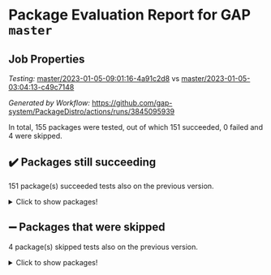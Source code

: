 # Package Evaluation Report for GAP `master`

## Job Properties

*Testing:* [master/2023-01-05-09:01:16-4a91c2d8](https://github.com/gap-system/PackageDistro/blob/data/reports/master/2023-01-05-09:01:16-4a91c2d8) vs [master/2023-01-05-03:04:13-c49c7148](https://github.com/gap-system/PackageDistro/blob/data/reports/master/2023-01-05-03:04:13-c49c7148)

*Generated by Workflow:* https://github.com/gap-system/PackageDistro/actions/runs/3845095939

In total, 155 packages were tested, out of which 151 succeeded, 0 failed and 4 were skipped.

## :heavy_check_mark: Packages still succeeding

151 package(s) succeeded tests also on the previous version.
<details><summary>Click to show packages!</summary>

- 4ti2interface 2022.09-01 [(success)](https://github.com/gap-system/PackageDistro/actions/runs/3845095939/jobs/6549018615)
- ace 5.6.2 [(success)](https://github.com/gap-system/PackageDistro/actions/runs/3845095939/jobs/6549018757)
- aclib 1.3.2 [(success)](https://github.com/gap-system/PackageDistro/actions/runs/3845095939/jobs/6549018974)
- agt 0.3.1 [(success)](https://github.com/gap-system/PackageDistro/actions/runs/3845095939/jobs/6549019103)
- alnuth 3.2.1 [(success)](https://github.com/gap-system/PackageDistro/actions/runs/3845095939/jobs/6549019221)
- anupq 3.3.0 [(success)](https://github.com/gap-system/PackageDistro/actions/runs/3845095939/jobs/6549019327)
- atlasrep 2.1.6 [(success)](https://github.com/gap-system/PackageDistro/actions/runs/3845095939/jobs/6549019422)
- autodoc 2022.10.20 [(success)](https://github.com/gap-system/PackageDistro/actions/runs/3845095939/jobs/6549019536)
- automata 1.15 [(success)](https://github.com/gap-system/PackageDistro/actions/runs/3845095939/jobs/6549019658)
- automgrp 1.3.2 [(success)](https://github.com/gap-system/PackageDistro/actions/runs/3845095939/jobs/6549019765)
- autpgrp 1.11 [(success)](https://github.com/gap-system/PackageDistro/actions/runs/3845095939/jobs/6549019867)
- cap 2022.12-15 [(success)](https://github.com/gap-system/PackageDistro/actions/runs/3845095939/jobs/6549019986)
- caratinterface 2.3.4 [(success)](https://github.com/gap-system/PackageDistro/actions/runs/3845095939/jobs/6549020130)
- cddinterface 2022.11.01 [(success)](https://github.com/gap-system/PackageDistro/actions/runs/3845095939/jobs/6549020241)
- circle 1.6.5 [(success)](https://github.com/gap-system/PackageDistro/actions/runs/3845095939/jobs/6549020361)
- classicpres 1.22 [(success)](https://github.com/gap-system/PackageDistro/actions/runs/3845095939/jobs/6549020476)
- cohomolo 1.6.11 [(success)](https://github.com/gap-system/PackageDistro/actions/runs/3845095939/jobs/6549020590)
- congruence 1.2.4 [(success)](https://github.com/gap-system/PackageDistro/actions/runs/3845095939/jobs/6549020716)
- corelg 1.56 [(success)](https://github.com/gap-system/PackageDistro/actions/runs/3845095939/jobs/6549020843)
- crime 1.6 [(success)](https://github.com/gap-system/PackageDistro/actions/runs/3845095939/jobs/6549020938)
- crisp 1.4.6 [(success)](https://github.com/gap-system/PackageDistro/actions/runs/3845095939/jobs/6549021039)
- crypting 0.10.4 [(success)](https://github.com/gap-system/PackageDistro/actions/runs/3845095939/jobs/6549021153)
- cryst 4.1.25 [(success)](https://github.com/gap-system/PackageDistro/actions/runs/3845095939/jobs/6549021263)
- crystcat 1.1.10 [(success)](https://github.com/gap-system/PackageDistro/actions/runs/3845095939/jobs/6549021401)
- ctbllib 1.3.4 [(success)](https://github.com/gap-system/PackageDistro/actions/runs/3845095939/jobs/6549021507)
- cubefree 1.19 [(success)](https://github.com/gap-system/PackageDistro/actions/runs/3845095939/jobs/6549021629)
- curlinterface 2.3.1 [(success)](https://github.com/gap-system/PackageDistro/actions/runs/3845095939/jobs/6549021728)
- cvec 2.7.6 [(success)](https://github.com/gap-system/PackageDistro/actions/runs/3845095939/jobs/6549021874)
- datastructures 0.3.0 [(success)](https://github.com/gap-system/PackageDistro/actions/runs/3845095939/jobs/6549022011)
- deepthought 1.0.6 [(success)](https://github.com/gap-system/PackageDistro/actions/runs/3845095939/jobs/6549022126)
- design 1.7 [(success)](https://github.com/gap-system/PackageDistro/actions/runs/3845095939/jobs/6549022213)
- difsets 2.3.1 [(success)](https://github.com/gap-system/PackageDistro/actions/runs/3845095939/jobs/6549022321)
- digraphs 1.6.1 [(success)](https://github.com/gap-system/PackageDistro/actions/runs/3845095939/jobs/6549022433)
- edim 1.3.6 [(success)](https://github.com/gap-system/PackageDistro/actions/runs/3845095939/jobs/6549022538)
- example 4.3.3 [(success)](https://github.com/gap-system/PackageDistro/actions/runs/3845095939/jobs/6549022627)
- examplesforhomalg 2022.11-01 [(success)](https://github.com/gap-system/PackageDistro/actions/runs/3845095939/jobs/6549022736)
- factint 1.6.3 [(success)](https://github.com/gap-system/PackageDistro/actions/runs/3845095939/jobs/6549022828)
- ferret 1.0.9 [(success)](https://github.com/gap-system/PackageDistro/actions/runs/3845095939/jobs/6549022950)
- fga 1.4.0 [(success)](https://github.com/gap-system/PackageDistro/actions/runs/3845095939/jobs/6549023045)
- fining 1.5.4 [(success)](https://github.com/gap-system/PackageDistro/actions/runs/3845095939/jobs/6549023156)
- float 1.0.3 [(success)](https://github.com/gap-system/PackageDistro/actions/runs/3845095939/jobs/6549023248)
- format 1.4.3 [(success)](https://github.com/gap-system/PackageDistro/actions/runs/3845095939/jobs/6549023337)
- forms 1.2.9 [(success)](https://github.com/gap-system/PackageDistro/actions/runs/3845095939/jobs/6549023460)
- fplsa 1.2.6 [(success)](https://github.com/gap-system/PackageDistro/actions/runs/3845095939/jobs/6549023558)
- fr 2.4.12 [(success)](https://github.com/gap-system/PackageDistro/actions/runs/3845095939/jobs/6549023657)
- francy 1.2.5 [(success)](https://github.com/gap-system/PackageDistro/actions/runs/3845095939/jobs/6549023755)
- fwtree 1.3 [(success)](https://github.com/gap-system/PackageDistro/actions/runs/3845095939/jobs/6549023870)
- gapdoc 1.6.6 [(success)](https://github.com/gap-system/PackageDistro/actions/runs/3845095939/jobs/6549023967)
- gauss 2022.12-01 [(success)](https://github.com/gap-system/PackageDistro/actions/runs/3845095939/jobs/6549024089)
- gaussforhomalg 2022.08-03 [(success)](https://github.com/gap-system/PackageDistro/actions/runs/3845095939/jobs/6549024197)
- gbnp 1.0.5 [(success)](https://github.com/gap-system/PackageDistro/actions/runs/3845095939/jobs/6549024294)
- generalizedmorphismsforcap 2022.12-01 [(success)](https://github.com/gap-system/PackageDistro/actions/runs/3845095939/jobs/6549024404)
- genss 1.6.8 [(success)](https://github.com/gap-system/PackageDistro/actions/runs/3845095939/jobs/6549024516)
- gradedmodules 2022.09-02 [(success)](https://github.com/gap-system/PackageDistro/actions/runs/3845095939/jobs/6549024643)
- gradedringforhomalg 2022.11-01 [(success)](https://github.com/gap-system/PackageDistro/actions/runs/3845095939/jobs/6549024739)
- grape 4.9.0 [(success)](https://github.com/gap-system/PackageDistro/actions/runs/3845095939/jobs/6549024856)
- groupoids 1.71 [(success)](https://github.com/gap-system/PackageDistro/actions/runs/3845095939/jobs/6549024990)
- grpconst 2.6.3 [(success)](https://github.com/gap-system/PackageDistro/actions/runs/3845095939/jobs/6549025090)
- guarana 0.96.3 [(success)](https://github.com/gap-system/PackageDistro/actions/runs/3845095939/jobs/6549025218)
- guava 3.18 [(success)](https://github.com/gap-system/PackageDistro/actions/runs/3845095939/jobs/6549025346)
- hap 1.48 [(success)](https://github.com/gap-system/PackageDistro/actions/runs/3845095939/jobs/6549025492)
- hapcryst 0.1.15 [(success)](https://github.com/gap-system/PackageDistro/actions/runs/3845095939/jobs/6549025633)
- hecke 1.5.3 [(success)](https://github.com/gap-system/PackageDistro/actions/runs/3845095939/jobs/6549025744)
- help 3.5 [(success)](https://github.com/gap-system/PackageDistro/actions/runs/3845095939/jobs/6549025847)
- homalg 2022.12-02 [(success)](https://github.com/gap-system/PackageDistro/actions/runs/3845095939/jobs/6549026024)
- homalgtocas 2022.11-02 [(success)](https://github.com/gap-system/PackageDistro/actions/runs/3845095939/jobs/6549026140)
- idrel 2.44 [(success)](https://github.com/gap-system/PackageDistro/actions/runs/3845095939/jobs/6549026283)
- images 1.3.1 [(success)](https://github.com/gap-system/PackageDistro/actions/runs/3845095939/jobs/6549026409)
- intpic 0.3.0 [(success)](https://github.com/gap-system/PackageDistro/actions/runs/3845095939/jobs/6549026527)
- io 4.8.0 [(success)](https://github.com/gap-system/PackageDistro/actions/runs/3845095939/jobs/6549026632)
- io_forhomalg 2022.11-01 [(success)](https://github.com/gap-system/PackageDistro/actions/runs/3845095939/jobs/6549026752)
- irredsol 1.4.4 [(success)](https://github.com/gap-system/PackageDistro/actions/runs/3845095939/jobs/6549026875)
- json 2.1.1 [(success)](https://github.com/gap-system/PackageDistro/actions/runs/3845095939/jobs/6549026967)
- jupyterkernel 1.4.1 [(success)](https://github.com/gap-system/PackageDistro/actions/runs/3845095939/jobs/6549027060)
- jupyterviz 1.5.6 [(success)](https://github.com/gap-system/PackageDistro/actions/runs/3845095939/jobs/6549027160)
- kan 1.34 [(success)](https://github.com/gap-system/PackageDistro/actions/runs/3845095939/jobs/6549027271)
- kbmag 1.5.11 [(success)](https://github.com/gap-system/PackageDistro/actions/runs/3845095939/jobs/6549027443)
- laguna 3.9.5 [(success)](https://github.com/gap-system/PackageDistro/actions/runs/3845095939/jobs/6549027524)
- liealgdb 2.2.1 [(success)](https://github.com/gap-system/PackageDistro/actions/runs/3845095939/jobs/6549027603)
- liepring 2.8 [(success)](https://github.com/gap-system/PackageDistro/actions/runs/3845095939/jobs/6549027733)
- liering 2.4.2 [(success)](https://github.com/gap-system/PackageDistro/actions/runs/3845095939/jobs/6549027819)
- linearalgebraforcap 2022.12-04 [(success)](https://github.com/gap-system/PackageDistro/actions/runs/3845095939/jobs/6549027903)
- localizeringforhomalg 2022.11-01 [(success)](https://github.com/gap-system/PackageDistro/actions/runs/3845095939/jobs/6549027989)
- loops 3.4.3 [(success)](https://github.com/gap-system/PackageDistro/actions/runs/3845095939/jobs/6549028099)
- lpres 1.0.3 [(success)](https://github.com/gap-system/PackageDistro/actions/runs/3845095939/jobs/6549028214)
- majoranaalgebras 1.5.1 [(success)](https://github.com/gap-system/PackageDistro/actions/runs/3845095939/jobs/6549028318)
- mapclass 1.4.6 [(success)](https://github.com/gap-system/PackageDistro/actions/runs/3845095939/jobs/6549028444)
- matgrp 0.70 [(success)](https://github.com/gap-system/PackageDistro/actions/runs/3845095939/jobs/6549028573)
- matricesforhomalg 2022.12-01 [(success)](https://github.com/gap-system/PackageDistro/actions/runs/3845095939/jobs/6549028668)
- modisom 2.5.3 [(success)](https://github.com/gap-system/PackageDistro/actions/runs/3845095939/jobs/6549028763)
- modulepresentationsforcap 2022.12-01 [(success)](https://github.com/gap-system/PackageDistro/actions/runs/3845095939/jobs/6549028845)
- modules 2022.11-01 [(success)](https://github.com/gap-system/PackageDistro/actions/runs/3845095939/jobs/6549028952)
- monoidalcategories 2022.12-01 [(success)](https://github.com/gap-system/PackageDistro/actions/runs/3845095939/jobs/6549029049)
- nconvex 2022.09-01 [(success)](https://github.com/gap-system/PackageDistro/actions/runs/3845095939/jobs/6549029149)
- nilmat 1.4.2 [(success)](https://github.com/gap-system/PackageDistro/actions/runs/3845095939/jobs/6549029250)
- nock 1.5 [(success)](https://github.com/gap-system/PackageDistro/actions/runs/3845095939/jobs/6549029356)
- normalizinterface 1.3.5 [(success)](https://github.com/gap-system/PackageDistro/actions/runs/3845095939/jobs/6549029487)
- nq 2.5.9 [(success)](https://github.com/gap-system/PackageDistro/actions/runs/3845095939/jobs/6549029605)
- numericalsgps 1.3.1 [(success)](https://github.com/gap-system/PackageDistro/actions/runs/3845095939/jobs/6549029731)
- openmath 11.5.2 [(success)](https://github.com/gap-system/PackageDistro/actions/runs/3845095939/jobs/6549029845)
- orb 4.9.0 [(success)](https://github.com/gap-system/PackageDistro/actions/runs/3845095939/jobs/6549029958)
- packagemanager 1.3.2 [(success)](https://github.com/gap-system/PackageDistro/actions/runs/3845095939/jobs/6549030055)
- patternclass 2.4.3 [(success)](https://github.com/gap-system/PackageDistro/actions/runs/3845095939/jobs/6549030172)
- permut 2.0.4 [(success)](https://github.com/gap-system/PackageDistro/actions/runs/3845095939/jobs/6549030266)
- polenta 1.3.10 [(success)](https://github.com/gap-system/PackageDistro/actions/runs/3845095939/jobs/6549030378)
- polymaking 0.8.6 [(success)](https://github.com/gap-system/PackageDistro/actions/runs/3845095939/jobs/6549030499)
- primgrp 3.4.3 [(success)](https://github.com/gap-system/PackageDistro/actions/runs/3845095939/jobs/6549030596)
- profiling 2.5.2 [(success)](https://github.com/gap-system/PackageDistro/actions/runs/3845095939/jobs/6549030733)
- qpa 1.34 [(success)](https://github.com/gap-system/PackageDistro/actions/runs/3845095939/jobs/6549030844)
- quagroup 1.8.3 [(success)](https://github.com/gap-system/PackageDistro/actions/runs/3845095939/jobs/6549030939)
- radiroot 2.9 [(success)](https://github.com/gap-system/PackageDistro/actions/runs/3845095939/jobs/6549031038)
- rcwa 4.7.1 [(success)](https://github.com/gap-system/PackageDistro/actions/runs/3845095939/jobs/6549031135)
- rds 1.8 [(success)](https://github.com/gap-system/PackageDistro/actions/runs/3845095939/jobs/6549031229)
- recog 1.4.2 [(success)](https://github.com/gap-system/PackageDistro/actions/runs/3845095939/jobs/6549031332)
- repndecomp 1.3.0 [(success)](https://github.com/gap-system/PackageDistro/actions/runs/3845095939/jobs/6549031418)
- repsn 3.1.0 [(success)](https://github.com/gap-system/PackageDistro/actions/runs/3845095939/jobs/6549031583)
- resclasses 4.7.3 [(success)](https://github.com/gap-system/PackageDistro/actions/runs/3845095939/jobs/6549031673)
- ringsforhomalg 2022.11-01 [(success)](https://github.com/gap-system/PackageDistro/actions/runs/3845095939/jobs/6549031787)
- sco 2022.09-01 [(success)](https://github.com/gap-system/PackageDistro/actions/runs/3845095939/jobs/6549031885)
- scscp 2.4.0 [(success)](https://github.com/gap-system/PackageDistro/actions/runs/3845095939/jobs/6549032022)
- semigroups 5.2.0 [(success)](https://github.com/gap-system/PackageDistro/actions/runs/3845095939/jobs/6549032150)
- sglppow 2.3 [(success)](https://github.com/gap-system/PackageDistro/actions/runs/3845095939/jobs/6549032284)
- sgpviz 0.999.5 [(success)](https://github.com/gap-system/PackageDistro/actions/runs/3845095939/jobs/6549032409)
- simpcomp 2.1.14 [(success)](https://github.com/gap-system/PackageDistro/actions/runs/3845095939/jobs/6549032526)
- singular 2022.09.23 [(success)](https://github.com/gap-system/PackageDistro/actions/runs/3845095939/jobs/6549032653)
- sl2reps 1.1 [(success)](https://github.com/gap-system/PackageDistro/actions/runs/3845095939/jobs/6549032769)
- sla 1.5.3 [(success)](https://github.com/gap-system/PackageDistro/actions/runs/3845095939/jobs/6549032899)
- smallgrp 1.5.1 [(success)](https://github.com/gap-system/PackageDistro/actions/runs/3845095939/jobs/6549033014)
- smallsemi 0.6.13 [(success)](https://github.com/gap-system/PackageDistro/actions/runs/3845095939/jobs/6549033132)
- sonata 2.9.6 [(success)](https://github.com/gap-system/PackageDistro/actions/runs/3845095939/jobs/6549033246)
- sophus 1.27 [(success)](https://github.com/gap-system/PackageDistro/actions/runs/3845095939/jobs/6549033364)
- spinsym 1.5.2 [(success)](https://github.com/gap-system/PackageDistro/actions/runs/3845095939/jobs/6549033507)
- standardff 0.9.4 [(success)](https://github.com/gap-system/PackageDistro/actions/runs/3845095939/jobs/6549033641)
- symbcompcc 1.3.2 [(success)](https://github.com/gap-system/PackageDistro/actions/runs/3845095939/jobs/6549033770)
- thelma 1.3 [(success)](https://github.com/gap-system/PackageDistro/actions/runs/3845095939/jobs/6549033896)
- tomlib 1.2.9 [(success)](https://github.com/gap-system/PackageDistro/actions/runs/3845095939/jobs/6549034005)
- toolsforhomalg 2022.12-01 [(success)](https://github.com/gap-system/PackageDistro/actions/runs/3845095939/jobs/6549034178)
- toric 1.9.5 [(success)](https://github.com/gap-system/PackageDistro/actions/runs/3845095939/jobs/6549034281)
- toricvarieties 2022.07.13 [(success)](https://github.com/gap-system/PackageDistro/actions/runs/3845095939/jobs/6549034415)
- transgrp 3.6.3 [(success)](https://github.com/gap-system/PackageDistro/actions/runs/3845095939/jobs/6549034541)
- ugaly 4.0.3 [(success)](https://github.com/gap-system/PackageDistro/actions/runs/3845095939/jobs/6549034643)
- unipot 1.5 [(success)](https://github.com/gap-system/PackageDistro/actions/runs/3845095939/jobs/6549034755)
- unitlib 4.1.0 [(success)](https://github.com/gap-system/PackageDistro/actions/runs/3845095939/jobs/6549034846)
- utils 0.81 [(success)](https://github.com/gap-system/PackageDistro/actions/runs/3845095939/jobs/6549034936)
- uuid 0.7 [(success)](https://github.com/gap-system/PackageDistro/actions/runs/3845095939/jobs/6549035032)
- walrus 0.9991 [(success)](https://github.com/gap-system/PackageDistro/actions/runs/3845095939/jobs/6549035129)
- wedderga 4.10.2 [(success)](https://github.com/gap-system/PackageDistro/actions/runs/3845095939/jobs/6549035236)
- xmod 2.88 [(success)](https://github.com/gap-system/PackageDistro/actions/runs/3845095939/jobs/6549035360)
- xmodalg 1.23 [(success)](https://github.com/gap-system/PackageDistro/actions/runs/3845095939/jobs/6549035467)
- yangbaxter 0.10.2 [(success)](https://github.com/gap-system/PackageDistro/actions/runs/3845095939/jobs/6549035598)
- zeromqinterface 0.14 [(success)](https://github.com/gap-system/PackageDistro/actions/runs/3845095939/jobs/6549035697)
</details>

## :heavy_minus_sign: Packages that were skipped

4 package(s) skipped tests also on the previous version.
<details><summary>Click to show packages!</summary>

- browse 1.8.19 [(skipped)](https://github.com/gap-system/PackageDistro/actions/runs/3845095939/jobs/6548839692)
- itc 1.5.1 [(skipped)](https://github.com/gap-system/PackageDistro/actions/runs/3845095939/jobs/6548839692)
- polycyclic 2.16 [(skipped)](https://github.com/gap-system/PackageDistro/actions/runs/3845095939/jobs/6548839692)
- xgap 4.31 [(skipped)](https://github.com/gap-system/PackageDistro/actions/runs/3845095939/jobs/6548839692)
</details>

